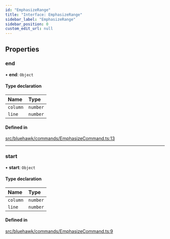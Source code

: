 ```yaml
---
id: "EmphasizeRange"
title: "Interface: EmphasizeRange"
sidebar_label: "EmphasizeRange"
sidebar_position: 0
custom_edit_url: null
---
```


## Properties

### end

• **end**: `Object`

#### Type declaration

| Name | Type |
| :------ | :------ |
| `column` | `number` |
| `line` | `number` |

#### Defined in

[src/bluehawk/commands/EmphasizeCommand.ts:13](https://github.com/mongodben/Bluehawk/blob/b4aa3c0/src/bluehawk/commands/EmphasizeCommand.ts#L13)

___

### start

• **start**: `Object`

#### Type declaration

| Name | Type |
| :------ | :------ |
| `column` | `number` |
| `line` | `number` |

#### Defined in

[src/bluehawk/commands/EmphasizeCommand.ts:9](https://github.com/mongodben/Bluehawk/blob/b4aa3c0/src/bluehawk/commands/EmphasizeCommand.ts#L9)
